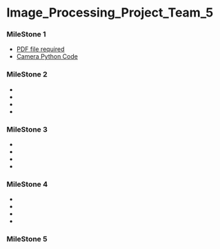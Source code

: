 # Image_Processing_Project_Team_5
### MileStone 1
- [PDF file required](/Milestone_01_Team_5/Milestone1.pdf)
- [Camera Python Code](/Milestone_01_Team_5/camera_live.py)
### MileStone 2
-
-
-
-
### MileStone 3
-
-
-
-
### MileStone 4
-
-
-
-
### MileStone 5